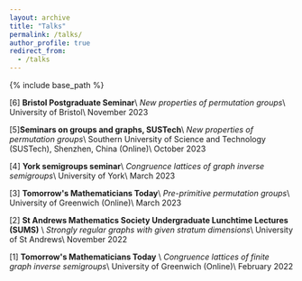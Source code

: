 ```yaml
---
layout: archive
title: "Talks"
permalink: /talks/
author_profile: true
redirect_from:
  - /talks
---
```


{% include base_path %}

[6] **Bristol Postgraduate Seminar**\\
*New properties of permutation groups*\\
University of Bristol\\
November 2023

[5]**Seminars on groups and graphs, SUSTech**\\
*New properties of permutation groups*\\
Southern University of Science and Technology (SUSTech), Shenzhen, China (Online)\\
October 2023

[4] **York semigroups seminar**\\
*Congruence lattices of graph inverse semigroups*\\
University of York\\
March 2023

[3] **Tomorrow's Mathematicians Today**\\
*Pre-primitive permutation groups*\\
University of Greenwich (Online)\\
March 2023

[2] **St Andrews Mathematics Society Undergraduate Lunchtime Lectures (SUMS)** \\
*Strongly regular graphs with given stratum dimensions*\\
University of St Andrews\\
November 2022

[1] **Tomorrow's Mathematicians Today** \\
*Congruence lattices of finite graph inverse semigroups*\\
University of Greenwich (Online)\\
February 2022
  
